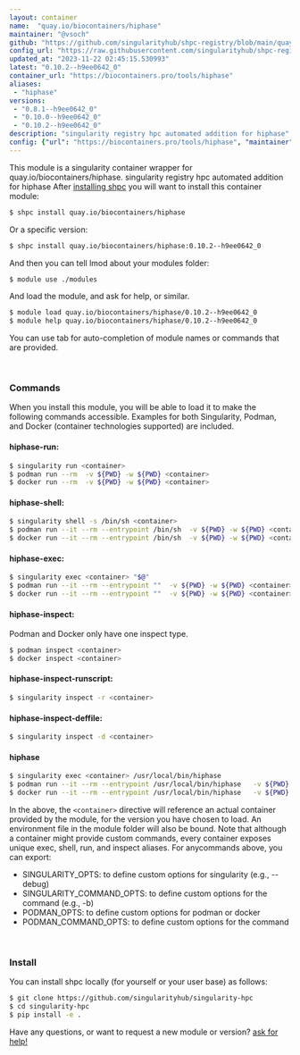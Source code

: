 ```yaml
---
layout: container
name:  "quay.io/biocontainers/hiphase"
maintainer: "@vsoch"
github: "https://github.com/singularityhub/shpc-registry/blob/main/quay.io/biocontainers/hiphase/container.yaml"
config_url: "https://raw.githubusercontent.com/singularityhub/shpc-registry/main/quay.io/biocontainers/hiphase/container.yaml"
updated_at: "2023-11-22 02:45:15.530993"
latest: "0.10.2--h9ee0642_0"
container_url: "https://biocontainers.pro/tools/hiphase"
aliases:
 - "hiphase"
versions:
 - "0.8.1--h9ee0642_0"
 - "0.10.0--h9ee0642_0"
 - "0.10.2--h9ee0642_0"
description: "singularity registry hpc automated addition for hiphase"
config: {"url": "https://biocontainers.pro/tools/hiphase", "maintainer": "@vsoch", "description": "singularity registry hpc automated addition for hiphase", "latest": {"0.10.2--h9ee0642_0": "sha256:cc8d6f61e418f8a422140b07b8921a7b96583611052e1f485ecb2c19116109b0"}, "tags": {"0.8.1--h9ee0642_0": "sha256:d05bc9e2f41528acafb442044cf1d193cfd3cfb1fafbc6c5417b91f3b557b36b", "0.10.0--h9ee0642_0": "sha256:8c8259a75e02882a590c687a33d6a405f84a679beea73b13779ec5f01db25bf1", "0.10.2--h9ee0642_0": "sha256:cc8d6f61e418f8a422140b07b8921a7b96583611052e1f485ecb2c19116109b0"}, "docker": "quay.io/biocontainers/hiphase", "aliases": {"hiphase": "/usr/local/bin/hiphase"}}
---
```


This module is a singularity container wrapper for quay.io/biocontainers/hiphase.
singularity registry hpc automated addition for hiphase
After [installing shpc](#install) you will want to install this container module:


```bash
$ shpc install quay.io/biocontainers/hiphase
```

Or a specific version:

```bash
$ shpc install quay.io/biocontainers/hiphase:0.10.2--h9ee0642_0
```

And then you can tell lmod about your modules folder:

```bash
$ module use ./modules
```

And load the module, and ask for help, or similar.

```bash
$ module load quay.io/biocontainers/hiphase/0.10.2--h9ee0642_0
$ module help quay.io/biocontainers/hiphase/0.10.2--h9ee0642_0
```

You can use tab for auto-completion of module names or commands that are provided.

<br>

### Commands

When you install this module, you will be able to load it to make the following commands accessible.
Examples for both Singularity, Podman, and Docker (container technologies supported) are included.

#### hiphase-run:

```bash
$ singularity run <container>
$ podman run --rm  -v ${PWD} -w ${PWD} <container>
$ docker run --rm  -v ${PWD} -w ${PWD} <container>
```

#### hiphase-shell:

```bash
$ singularity shell -s /bin/sh <container>
$ podman run --it --rm --entrypoint /bin/sh  -v ${PWD} -w ${PWD} <container>
$ docker run --it --rm --entrypoint /bin/sh  -v ${PWD} -w ${PWD} <container>
```

#### hiphase-exec:

```bash
$ singularity exec <container> "$@"
$ podman run --it --rm --entrypoint ""  -v ${PWD} -w ${PWD} <container> "$@"
$ docker run --it --rm --entrypoint ""  -v ${PWD} -w ${PWD} <container> "$@"
```

#### hiphase-inspect:

Podman and Docker only have one inspect type.

```bash
$ podman inspect <container>
$ docker inspect <container>
```

#### hiphase-inspect-runscript:

```bash
$ singularity inspect -r <container>
```

#### hiphase-inspect-deffile:

```bash
$ singularity inspect -d <container>
```


#### hiphase

```bash
$ singularity exec <container> /usr/local/bin/hiphase
$ podman run --it --rm --entrypoint /usr/local/bin/hiphase   -v ${PWD} -w ${PWD} <container> -c " $@"
$ docker run --it --rm --entrypoint /usr/local/bin/hiphase   -v ${PWD} -w ${PWD} <container> -c " $@"
```



In the above, the `<container>` directive will reference an actual container provided
by the module, for the version you have chosen to load. An environment file in the
module folder will also be bound. Note that although a container
might provide custom commands, every container exposes unique exec, shell, run, and
inspect aliases. For anycommands above, you can export:

 - SINGULARITY_OPTS: to define custom options for singularity (e.g., --debug)
 - SINGULARITY_COMMAND_OPTS: to define custom options for the command (e.g., -b)
 - PODMAN_OPTS: to define custom options for podman or docker
 - PODMAN_COMMAND_OPTS: to define custom options for the command

<br>

### Install

You can install shpc locally (for yourself or your user base) as follows:

```bash
$ git clone https://github.com/singularityhub/singularity-hpc
$ cd singularity-hpc
$ pip install -e .
```

Have any questions, or want to request a new module or version? [ask for help!](https://github.com/singularityhub/singularity-hpc/issues)
